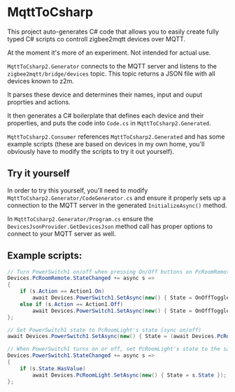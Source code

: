 # MqttToCsharp

This project auto-generates C# code that allows you to easily create fully typed C# scripts co controll zigbee2mqtt devices over MQTT.

At the moment it's more of an experiment. Not intended for actual use.

`MqttToCsharp2.Generator` connects to the MQTT server and listens to the `zigbee2mqtt/bridge/devices` topic. This topic returns a JSON file with all devices known to z2m.

It parses these device and determines their names, input and ouput proprties and actions.

It then generates a C# boilerplate that defines each device and their properties, and puts the code into `Code.cs` in `MqttToCsharp2.Generated`.

`MqttToCsharp2.Consumer` references `MqttToCsharp2.Generated` and has some example scripts (these are based on devices in my own home, you'll obviously have to modify the scripts to try it out yourself).

## Try it yourself

In order to try this yourself, you'll need to modify `MqttToCsharp2.Generator/CodeGenerator.cs` and ensure it properly sets up a connection to the MQTT server in the generated `InitializeAsync()` method.

In `MqttToCsharp2.Generator/Program.cs` ensure the `DevicesJsonProvider.GetDevicesJson` method call has proper options to connect to your MQTT server as well.

## Example scripts:

```csharp
// Turn PowerSwitch1 on/off when pressing On/Off buttons on PcRoomRemote
Devices.PcRoomRemote.StateChanged += async s =>
{
	if (s.Action == Action1.On)
		await Devices.PowerSwitch1.SetAsync(new() { State = OnOffToggle.On });
	else if (s.Action == Action1.Off)
		await Devices.PowerSwitch1.SetAsync(new() { State = OnOffToggle.Off });
};
```

```csharp
// Set PowerSwitch1 state to PcRoomLight's state (sync on/off)
await Devices.PowerSwitch1.SetAsync(new() { State = (await Devices.PcRoomLight.GetAsync()).State });

// When PowerSwitch1 turns on or off, set PcRoomLight's state to the same value
Devices.PowerSwitch1.StateChanged += async s =>
{
	if (s.State.HasValue)
		await Devices.PcRoomLight.SetAsync(new() { State = s.State });
};
```